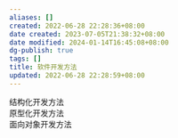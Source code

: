 ```yaml
---
aliases: []
created: 2022-06-28 22:28:36+08:00
date created: 2023-07-05T21:38:32+08:00
date modified: 2024-01-14T16:45:08+08:00
dg-publish: true
tags: []
title: 软件开发方法
updated: 2022-06-28 22:28:59+08:00
---
```


结构化开发方法  
原型化开发方法  
面向对象开发方法